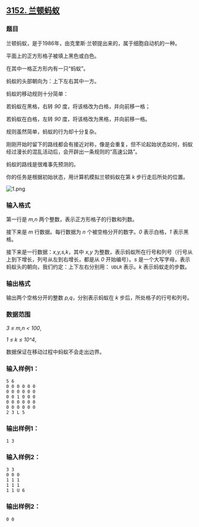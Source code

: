 ## [3152. 兰顿蚂蚁](https://www.acwing.com/problem/content/3155/)

### 题目

兰顿蚂蚁，是于1986年，由克里斯·兰顿提出来的，属于细胞自动机的一种。

平面上的正方形格子被填上黑色或白色。

在其中一格正方形内有一只“蚂蚁”。

蚂蚁的头部朝向为：上下左右其中一方。

蚂蚁的移动规则十分简单：

若蚂蚁在黑格，右转 *90* 度，将该格改为白格，并向前移一格；

若蚂蚁在白格，左转 *90* 度，将该格改为黑格，并向前移一格。

规则虽然简单，蚂蚁的行为却十分复杂。

刚刚开始时留下的路线都会有接近对称，像是会重复，但不论起始状态如何，蚂蚁经过漫长的混乱活动后，会开辟出一条规则的“高速公路”。

蚂蚁的路线是很难事先预测的。

你的任务是根据初始状态，用计算机模拟兰顿蚂蚁在第 *k* 步行走后所处的位置。

 ![1.png](https://cdn.acwing.com/media/article/image/2021/01/05/19_8b6b1c2e4f-1.png)

### 输入格式

第一行是 *m,n* 两个整数，表示正方形格子的行数和列数。

接下来是 *m* 行数据。每行数据为 *n* 个被空格分开的数字。*0* 表示白格，*1* 表示黑格。

接下来是一行数据：*x,y,s,k*，其中 *x,y* 为整数，表示蚂蚁所在行号和列号（行号从上到下增长，列号从左到右增长，都是从 *0* 开始编号）。*s* 是一个大写字母，表示蚂蚁头的朝向，我们约定：上下左右分别用： `UDLR` 表示。*k* 表示蚂蚁走的步数。

### 输出格式

输出两个空格分开的整数 *p,q*，分别表示蚂蚁在 *k* 步后，所处格子的行号和列号。

### 数据范围

*3 ≤ m,n < 100*,

*1 ≤ k ≤ 10^4*,

数据保证在移动过程中蚂蚁不会走出边界。

### 输入样例1：

```
5 6
0 0 0 0 0 0
0 0 0 0 0 0
0 0 1 0 0 0
0 0 0 0 0 0
0 0 0 0 0 0
2 3 L 5
```

### 输出样例1：

```
1 3
```

### 输入样例2：

```
3 3
0 0 0
1 1 1
1 1 1
1 1 U 6
```

### 输出样例2：

```
0 0
```
